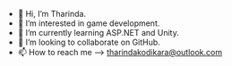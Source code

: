 - 👋 Hi, I’m Tharinda.
- 👀 I’m interested in game development.
- 🌱 I’m currently learning ASP.NET and Unity.
- 💞️ I’m looking to collaborate on GitHub.
- 📫 How to reach me --> tharindakodikara@outlook.com

<!---
tharindadk/tharindadk is a ✨ special ✨ repository because its `README.md` (this file) appears on your GitHub profile.
You can click the Preview link to take a look at your changes.
--->
